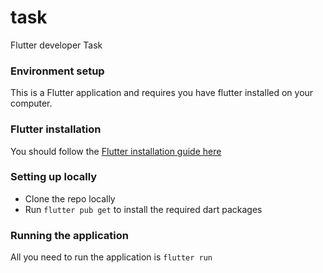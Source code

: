# task

Flutter developer Task

### Environment setup
This is a Flutter application and requires you have flutter installed on your computer.

### Flutter installation
You should follow the [Flutter installation guide here](https://flutter.dev/docs/get-started/install)

### Setting up locally
- Clone the repo locally
- Run `flutter pub get` to install the required dart packages

### Running the application
All you need to run the application is `flutter run`
